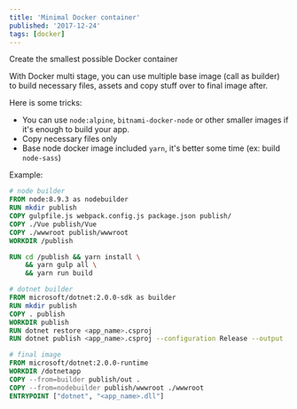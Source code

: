 ```yaml
---
title: 'Minimal Docker container'
published: '2017-12-24'
tags: [docker]
---
```


Create the smallest possible Docker container

With Docker multi stage, you can use multiple base image (call as builder) to build necessary files, assets and copy stuff over to final image after.

Here is some tricks:

- You can use `node:alpine`, `bitnami-docker-node` or other smaller images if it's enough to build your app.
- Copy necessary files only
- Base node docker image included `yarn`, it's better some time (ex: build `node-sass`)

Example:

```dockerfile
# node builder
FROM node:8.9.3 as nodebuilder
RUN mkdir publish
COPY gulpfile.js webpack.config.js package.json publish/
COPY ./Vue publish/Vue
COPY ./wwwroot publish/wwwroot
WORKDIR /publish

RUN cd /publish && yarn install \
    && yarn gulp all \
    && yarn run build

# dotnet builder
FROM microsoft/dotnet:2.0.0-sdk as builder
RUN mkdir publish
COPY . publish
WORKDIR publish
RUN dotnet restore <app_name>.csproj
RUN dotnet publish <app_name>.csproj --configuration Release --output ./out

# final image
FROM microsoft/dotnet:2.0.0-runtime
WORKDIR /dotnetapp
COPY --from=builder publish/out .
COPY --from=nodebuilder publish/wwwroot ./wwwroot
ENTRYPOINT ["dotnet", "<app_name>.dll"]
```
